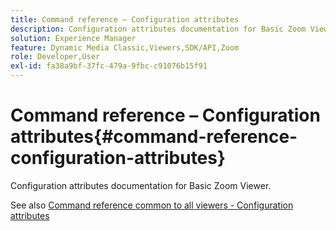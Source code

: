```yaml
---
title: Command reference – Configuration attributes
description: Configuration attributes documentation for Basic Zoom Viewer.
solution: Experience Manager
feature: Dynamic Media Classic,Viewers,SDK/API,Zoom
role: Developer,User
exl-id: fa38a9bf-37fc-479a-9fbc-c91076b15f91
---
```

# Command reference – Configuration attributes{#command-reference-configuration-attributes}

Configuration attributes documentation for Basic Zoom Viewer.

<!--<a id="section_F52FF0F139604447A870ABE6E1C03444"></a>-->

See also [Command reference common to all viewers - Configuration attributes](../../../r-html5-viewer-20-cmdref-configattrib/r-html5-viewer-20-cmdref-configattrib.md#concept-850e0f2c49b949deb7cfbfd330d329bd)

